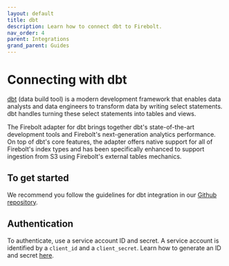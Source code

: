 ```yaml
---
layout: default
title: dbt
description: Learn how to connect dbt to Firebolt.
nav_order: 4
parent: Integrations
grand_parent: Guides
---
```


# Connecting with dbt

[dbt](https://www.getdbt.com) (data build tool) is a modern development framework that enables data analysts and data engineers to transform data by writing select statements. dbt handles turning these select statements into tables and views.

The Firebolt adapter for dbt brings together dbt's state-of-the-art development tools and Firebolt's next-generation analytics performance. On top of dbt's core features, the adapter offers native support for all of Firebolt's index types and has been specifically enhanced to support ingestion from S3 using Firebolt's external tables mechanics.

## To get started

We recommend you follow the guidelines for dbt integration in our [Github repository](https://github.com/firebolt-db/dbt-firebolt).

## Authentication

To authenticate, use a service account ID and secret.
A service account is identified by a `client_id` and a `client_secret`.
Learn how to generate an ID and secret [here](../managing-your-organization/service-accounts.md).